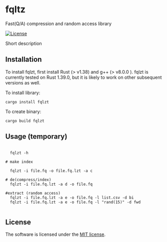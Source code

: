 # fqltz
Fast(Q/A) compression and random access library

[![License](https://img.shields.io/badge/license-MIT-blue.svg)](https://github.com/RobertBakaric/susq-rust/blob/master/LICENSE)

Short description

## Installation

To install fqlzt, first install Rust (> v1.38) and g++ (> v8.0.0 ). fqlzt is currently tested on Rust 1.39.0, but it is likely to work on other subsequent versions as well.

To install library:

```
cargo install fqlzt
```

To create binary:

```
cargo build fqlzt
```

## Usage (temporary)
```

  fqlzt -h

# make index

  fqlzt -i file.fq -o file.fq.lzt -a c

# de(compress/index)
  fqlzt -i file.fq.lzt -a d -o file.fq

#extract (random access)
  fqlzt -i file.fq.lzt -a e -o file.fq -l list.csv -d bi
  fqlzt -i file.fq.lzt -a e -o file.fq -l "rand(15)" -d fwd


```


## License

The software is licensed under the  [MIT license](http://opensource.org/licenses/MIT).
